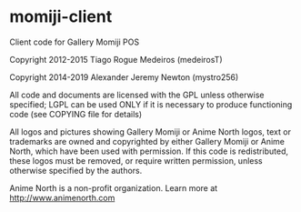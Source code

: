 # momiji-client
Client code for Gallery Momiji POS

Copyright 2012-2015 Tiago Rogue Medeiros (medeirosT)

Copyright 2014-2019 Alexander Jeremy Newton (mystro256)

All code and documents are licensed with the GPL unless otherwise specified;
LGPL can be used ONLY if it is necessary to produce functioning code (see
COPYING file for details)

All logos and pictures showing Gallery Momiji or Anime North logos, text or
trademarks are owned and copyrighted by either Gallery Momiji or Anime North,
which have been used with permission. If this code is redistributed, these
logos must be removed, or require written permission, unless otherwise
specified by the authors.

Anime North is a non-profit organization.
Learn more at http://www.animenorth.com
